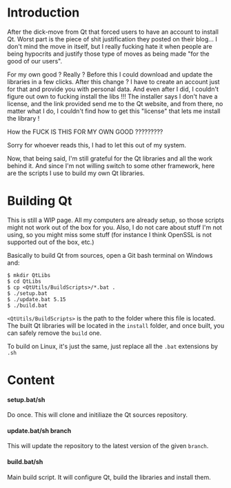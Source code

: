 Introduction
============

After the dick-move from Qt that forced users to have an account to install Qt. Worst part is the piece of shit
justification they posted on their blog... I don't mind the move in itself, but I really fucking hate it when
people are being hypocrits and justify those type of moves as being made "for the good of our users".

For my own good ? Really ? Before this I could download and update the libraries in a few clicks. After this
change ? I have to create an account just for that and provide you with personal data. And even after I did, I
couldn't figure out own to fucking install the libs !!! The installer says I don't have a license, and the link
provided send me to the Qt website, and from there, no matter what I do, I couldn't find how to get this "license"
that lets me install the library !

How the FUCK IS THIS FOR MY OWN GOOD ?????????

Sorry for whoever reads this, I had to let this out of my system.

Now, that being said, I'm still grateful for the Qt libraries and all the work behind it. And since I'm not willing
switch to some other framework, here are the scripts I use to build my own Qt libraries.


Building Qt
===========

This is still a WIP page. All my computers are already setup, so those scripts might not work out of the box for you.
Also, I do not care about stuff I'm not using, so you might miss some stuff (for instance I think OpenSSL is not supported
out of the box, etc.)

Basically to build Qt from sources, open a Git bash terminal on Windows and:

```
$ mkdir QtLibs
$ cd QtLibs
$ cp <QtUtils/BuildScripts>/*.bat .
$ ./setup.bat
$ ./update.bat 5.15
$ ./build.bat
```

`<QtUtils/BuildScripts>` is the path to the folder where this file is located. The built Qt libraries will be located
in the `install` folder, and once built, you can safely remove the `build` one.

To build on Linux, it's just the same, just replace all the `.bat` extensions by `.sh`

Content
=======

#### setup.bat/sh

Do once. This will clone and initiliaze the Qt sources repository.

#### update.bat/sh branch

This will update the repository to the latest version of the given `branch`.

#### build.bat/sh

Main build script. It will configure Qt, build the libraries and install them.
